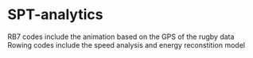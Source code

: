 # SPT-analytics
RB7 codes include the animation based on the GPS of the rugby data
Rowing codes include the speed analysis and energy reconstition model
